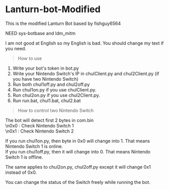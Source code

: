 # Lanturn-bot-Modified
This is the modified Lanturn Bot based by fishguy6564

NEED sys-botbase and ldm_mitm

I am not good at English so my English is bad. You should change my text if you need.


>How to use

1. Write your bot's token in bot.py
2. Write your Nintendo Switch's IP in chulClient.py and chul2Client.py (if you have two Nintendo Switch)
3. Run both chul1off.py and chul2off.py
4. Run chul1on.py if you use chulClient.py.
5. Run chul2on.py if you use chul2Client.py.
6. Run run.bat, chul1.bat, chul2.bat

>How to control two Nintendo Switch

The bot will detect first 2 bytes in com.bin  
\n0x0 : Check Nintendo Switch 1  
\n0x1 : Check Nintendo Switch 2  

If you run chul1on.py, then byte in 0x0 will change into 1. That means Nintendo Switch 1 is online.  
If you run chul1off.py, then it will change into 0. That means Nintendo Switch 1 is offline.

The same applies to chul2on.py, chul2off.py except it will change 0x1 instead of 0x0.

You can change the status of the Switch freely while running the bot. 
